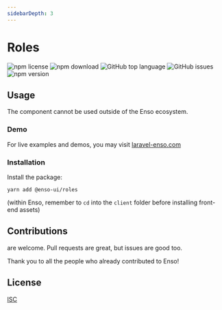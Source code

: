 ```yaml
---
sidebarDepth: 3
---
```


# Roles

![npm license](https://img.shields.io/npm/l/@enso-ui/roles.svg) 
![npm download](https://img.shields.io/npm/dm/@enso-ui/roles.svg) 
![GitHub top language](https://img.shields.io/github/languages/top/enso-ui/roles.svg) 
![GitHub issues](https://img.shields.io/github/issues/enso-ui/roles.svg) 
![npm version](https://img.shields.io/npm/v/@enso-ui/roles.svg) 

## Usage
The component cannot be used outside of the Enso ecosystem.

### Demo

For live examples and demos, you may visit [laravel-enso.com](https://www.laravel-enso.com)

### Installation

Install the package:
```
yarn add @enso-ui/roles
```

(within Enso, remember to `cd` into the `client` folder before installing front-end assets)

## Contributions

are welcome. Pull requests are great, but issues are good too.

Thank you to all the people who already contributed to Enso!

## License

[ISC](https://opensource.org/licenses/ISC)
